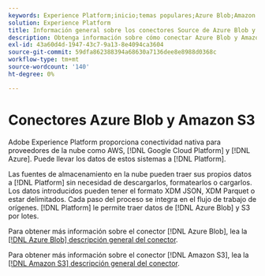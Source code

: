 ```yaml
---
keywords: Experience Platform;inicio;temas populares;Azure Blob;Amazon S3;blob;Blob;S3;s3
solution: Experience Platform
title: Información general sobre los conectores Source de Azure Blob y Amazon S3
description: Obtenga información sobre cómo conectar Azure Blob y Amazon S3 a Adobe Experience Platform mediante API o la interfaz de usuario.
exl-id: 43a60d4d-1947-43c7-9a13-8e4094ca3604
source-git-commit: 59dfa862388394a68630a7136dee8e8988d0368c
workflow-type: tm+mt
source-wordcount: '140'
ht-degree: 0%

---
```


# Conectores Azure Blob y Amazon S3

Adobe Experience Platform proporciona conectividad nativa para proveedores de la nube como AWS, [!DNL Google Cloud Platform] y [!DNL Azure]. Puede llevar los datos de estos sistemas a [!DNL Platform].

Las fuentes de almacenamiento en la nube pueden traer sus propios datos a [!DNL Platform] sin necesidad de descargarlos, formatearlos o cargarlos. Los datos introducidos pueden tener el formato XDM JSON, XDM Parquet o estar delimitados. Cada paso del proceso se integra en el flujo de trabajo de orígenes. [!DNL Platform] le permite traer datos de [!DNL Azure Blob] y S3 por lotes.

Para obtener más información sobre el conector [!DNL Azure Blob], lea la [[!DNL Azure Blob] descripción general del conector](./blob.md).

Para obtener más información sobre el conector [!DNL Amazon S3], lea la [[!DNL Amazon S3] descripción general del conector](./s3.md).
